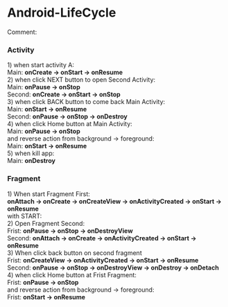 # Android-LifeCycle

Comment:<br>
<h3>Activity</h3>
1) when start activity A:<br>
  Main: <b>onCreate -> onStart -> onResume</b><br>
2) when click NEXT button to open Second Activity:<br>
  Main: <b>onPause -> onStop</b><br>
  Second: <b>onCreate -> onStart -> onStop</b><br>
3) when click BACK button to come back Main Activity:<br>
  Main: <b>onStart -> onResume</b><br>
  Second: <b>onPause -> onStop -> onDestroy</b><br>
4) when click Home button at Main Activity:<br>
  Main: <b>onPause -> onStop</b><br>
   and reverse action from background -> foreground:<br>
  Main: <b>onStart -> onResume</b><br>
5) when kill app:<br>
  Main: <b>onDestroy</b>

<h3>Fragment</h3>
1) When start Fragment First:<br>
<b>onAttach -> onCreate -> onCreateView -> onActivityCreated -> onStart -> onResume</b><br>
  with START: <br>
2) Open Fragment Second:<br>
  Frist: <b>onPause -> onStop -> onDestroyView</b><br>
  Second: <b>onAttach -> onCreate -> onActivityCreated -> onStart -> onResume</b><br>
3) When click back button on second fragment<br>
  Frist: <b>onCreateView -> onActivityCreated -> onStart -> onResume</b><br>
  Second: <b>onPause -> onStop -> onDestroyView -> onDestroy -> onDetach</b><br>
4) when click Home button at Frist Fragment:<br>
  Frist: <b>onPause -> onStop</b><br>
  and reverse action from background -> foreground:<br>
  Frist: <b>onStart -> onResume</b><br>
  
